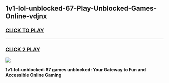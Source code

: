 
## 1v1-lol-unblocked-67-Play-Unblocked-Games-Online-vdjnx
<h3>
<a href="https://premium76.site?title=1v1-lol-unblocked-67&ref=25A">CLICK TO PLAY</a></h3>
<hr>

<h3>
<a href="https://premium76.site?title=1v1-lol-unblocked-67&ref=25A">CLICK 2 PLAY</a>
  
</h3>

<a href="https://premium76.site?title=1v1-lol-unblocked-67&ref=25A"><img src="https://clearcache.store/games.png"></a>


**1v1-lol-unblocked-67 games unblocked: Your Gateway to Fun and Accessible Online Gaming**
